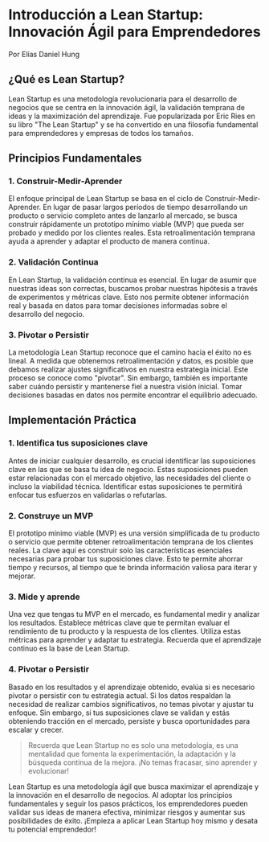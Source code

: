 # Introducción a Lean Startup: Innovación Ágil para Emprendedores

Por Elías Daniel Hung

## ¿Qué es Lean Startup?

Lean Startup es una metodología revolucionaria para el desarrollo de negocios que se centra en la innovación ágil, la validación temprana de ideas y la maximización del aprendizaje. Fue popularizada por Eric Ries en su libro "The Lean Startup" y se ha convertido en una filosofía fundamental para emprendedores y empresas de todos los tamaños.

## Principios Fundamentales

### 1. Construir-Medir-Aprender

El enfoque principal de Lean Startup se basa en el ciclo de Construir-Medir-Aprender. En lugar de pasar largos períodos de tiempo desarrollando un producto o servicio completo antes de lanzarlo al mercado, se busca construir rápidamente un prototipo mínimo viable (MVP) que pueda ser probado y medido por los clientes reales. Esta retroalimentación temprana ayuda a aprender y adaptar el producto de manera continua.

### 2. Validación Continua

En Lean Startup, la validación continua es esencial. En lugar de asumir que nuestras ideas son correctas, buscamos probar nuestras hipótesis a través de experimentos y métricas clave. Esto nos permite obtener información real y basada en datos para tomar decisiones informadas sobre el desarrollo del negocio.

### 3. Pivotar o Persistir

La metodología Lean Startup reconoce que el camino hacia el éxito no es lineal. A medida que obtenemos retroalimentación y datos, es posible que debamos realizar ajustes significativos en nuestra estrategia inicial. Este proceso se conoce como "pivotar". Sin embargo, también es importante saber cuándo persistir y mantenerse fiel a nuestra visión inicial. Tomar decisiones basadas en datos nos permite encontrar el equilibrio adecuado.

## Implementación Práctica

### 1. Identifica tus suposiciones clave

Antes de iniciar cualquier desarrollo, es crucial identificar las suposiciones clave en las que se basa tu idea de negocio. Estas suposiciones pueden estar relacionadas con el mercado objetivo, las necesidades del cliente o incluso la viabilidad técnica. Identificar estas suposiciones te permitirá enfocar tus esfuerzos en validarlas o refutarlas.

### 2. Construye un MVP

El prototipo mínimo viable (MVP) es una versión simplificada de tu producto o servicio que permite obtener retroalimentación temprana de los clientes reales. La clave aquí es construir solo las características esenciales necesarias para probar tus suposiciones clave. Esto te permite ahorrar tiempo y recursos, al tiempo que te brinda información valiosa para iterar y mejorar.

### 3. Mide y aprende

Una vez que tengas tu MVP en el mercado, es fundamental medir y analizar los resultados. Establece métricas clave que te permitan evaluar el rendimiento de tu producto y la respuesta de los clientes. Utiliza estas métricas para aprender y adaptar tu estrategia. Recuerda que el aprendizaje continuo es la base de Lean Startup.

### 4. Pivotar o Persistir

Basado en los resultados y el aprendizaje obtenido, evalúa si es necesario pivotar o persistir con tu estrategia actual. Si los datos respaldan la necesidad de realizar cambios significativos, no temas pivotar y ajustar tu enfoque. Sin embargo, si tus suposiciones clave se validan y estás obteniendo tracción en el mercado, persiste y busca oportunidades para escalar y crecer.

> Recuerda que Lean Startup no es solo una metodología, es una mentalidad que fomenta la experimentación, la adaptación y la búsqueda continua de la mejora. ¡No temas fracasar, sino aprender y evolucionar!

Lean Startup es una metodología ágil que busca maximizar el aprendizaje y la innovación en el desarrollo de negocios. Al adoptar los principios fundamentales y seguir los pasos prácticos, los emprendedores pueden validar sus ideas de manera efectiva, minimizar riesgos y aumentar sus posibilidades de éxito. ¡Empieza a aplicar Lean Startup hoy mismo y desata tu potencial emprendedor!
